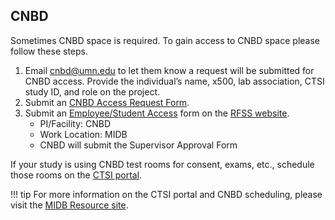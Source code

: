 ## CNBD
Sometimes CNBD space is required. To gain access to CNBD space please follow these steps.

1. Email cnbd@umn.edu to let them know a request will be submitted for CNBD access. Provide the individual’s name, x500, lab association, CTSI study ID, and role on the project. 
2. Submit an [CNBD Access Request Form](https://docs.google.com/forms/d/e/1FAIpQLSflBTZUtfbhfKIYvyXYR8qQGr_1vRTiG53Gcafy2h9xNpMpRw/viewform).
3. Submit an [Employee/Student Access](https://rbmsforms.ahc.umn.edu/home.cfm) form on the [RFSS website](https://facilities.umn.edu/our-services/research-facility-support-services-rfss/rfss-building-access/rfss-research-building).  
    - PI/Facility: CNBD 
    - Work Location: MIDB
    - CNBD will submit the Supervisor Approval Form


If your study is using CNBD test rooms for consent, exams, etc., schedule those rooms on the [CTSI portal](https://ctsi.umn.edu/tools/clinical-translational-research-ctr-portal). 

!!! tip
    For more information on the CTSI portal and CNBD scheduling, please visit the [MIDB Resource site](https://sites.google.com/umn.edu/midbresource/research-services/center-for-neurobehavioral-development). 

